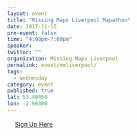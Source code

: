 ```yaml
---
layout: event 
title: "Missing Maps Liverpool Mapathon"
date: 2017-11-15
pre-event: false
time: "4:00pm-7:00pm"
speaker:
twitter: ""
organization: Missing Maps Liverpool
permalink: event/mmliverpool/
tags:
  - wednesday 
category: event
published: true
lat: 53.40450
lon: -2.96300
---
```

　
[Sign Up Here](http://mailchi.mp/a001d7f17407/visualise-this-15nov2017-1181265)
